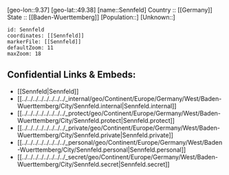 ﻿---
location: [49.38,9.37] 
mapzoom: [7,12] 
mapmarker: city 
type: City
tags:
- geo/City


SpocWebEntityId: 34200
isDeleted: false
confidential: public

---
[geo-lon::9.37] 
[geo-lat::49.38] 
[name::Sennfeld] 
Country :: [[Germany]]  
State :: [[Baden-Wuerttemberg]] 
[Population::] 
[Unknown::] 


```leaflet
id: Sennfeld
coordinates: [[Sennfeld]] 
markerFile: [[Sennfeld]] 
defaultZoom: 11 
maxZoom: 18
```


## Confidential Links & Embeds: 
- [[Sennfeld|Sennfeld]]  
- [[../../../../../../../../_internal/geo/Continent/Europe/Germany/West/Baden-Wuerttemberg/City/Sennfeld.internal|Sennfeld.internal]] 
- [[../../../../../../../../_protect/geo/Continent/Europe/Germany/West/Baden-Wuerttemberg/City/Sennfeld.protect|Sennfeld.protect]] 
- [[../../../../../../../../_private/geo/Continent/Europe/Germany/West/Baden-Wuerttemberg/City/Sennfeld.private|Sennfeld.private]] 
- [[../../../../../../../../_personal/geo/Continent/Europe/Germany/West/Baden-Wuerttemberg/City/Sennfeld.personal|Sennfeld.personal]] 
- [[../../../../../../../../_secret/geo/Continent/Europe/Germany/West/Baden-Wuerttemberg/City/Sennfeld.secret|Sennfeld.secret]] 
